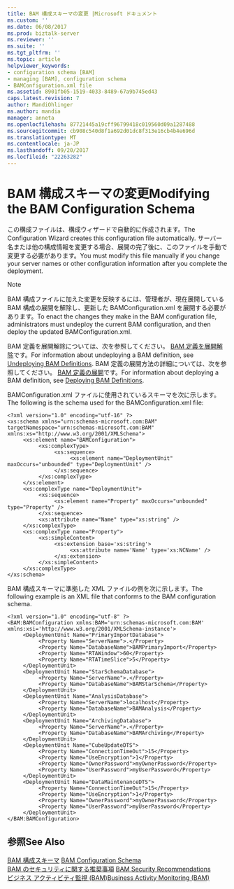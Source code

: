 ```yaml
---
title: BAM 構成スキーマの変更 |Microsoft ドキュメント
ms.custom: ''
ms.date: 06/08/2017
ms.prod: biztalk-server
ms.reviewer: ''
ms.suite: ''
ms.tgt_pltfrm: ''
ms.topic: article
helpviewer_keywords:
- configuration schema [BAM]
- managing [BAM], configuration schema
- BAMConfiguration.xml file
ms.assetid: 8901fb05-1519-4033-8489-67a9b745ed43
caps.latest.revision: 7
author: MandiOhlinger
ms.author: mandia
manager: anneta
ms.openlocfilehash: 87721445a19cff96799418c019560d09a1287488
ms.sourcegitcommit: cb908c540d8f1a692d01dc8f313e16cb4b4e696d
ms.translationtype: MT
ms.contentlocale: ja-JP
ms.lasthandoff: 09/20/2017
ms.locfileid: "22263282"
---
```

# <a name="modifying-the-bam-configuration-schema"></a><span data-ttu-id="a3580-102">BAM 構成スキーマの変更</span><span class="sxs-lookup"><span data-stu-id="a3580-102">Modifying the BAM Configuration Schema</span></span>
<span data-ttu-id="a3580-103">この構成ファイルは、構成ウィザードで自動的に作成されます。</span><span class="sxs-lookup"><span data-stu-id="a3580-103">The Configuration Wizard creates this configuration file automatically.</span></span> <span data-ttu-id="a3580-104">サーバー名または他の構成情報を変更する場合、展開の完了後に、このファイルを手動で変更する必要があります。</span><span class="sxs-lookup"><span data-stu-id="a3580-104">You must modify this file manually if you change your server names or other configuration information after you complete the deployment.</span></span>  
  
> [!NOTE]
>  <span data-ttu-id="a3580-105">BAM 構成ファイルに加えた変更を反映するには、管理者が、現在展開している BAM 構成の展開を解除し、更新した BAMConfiguration.xml を展開する必要があります。</span><span class="sxs-lookup"><span data-stu-id="a3580-105">To enact the changes they make in the BAM configuration file, administrators must undeploy the current BAM configuration, and then deploy the updated BAMConfiguration.xml.</span></span>  
  
 <span data-ttu-id="a3580-106">BAM 定義を展開解除については、次を参照してください。 [BAM 定義を展開解除](../core/how-to-remove-bam-definitions.md)です。</span><span class="sxs-lookup"><span data-stu-id="a3580-106">For information about undeploying a BAM definition, see [Undeploying BAM Definitions](../core/how-to-remove-bam-definitions.md).</span></span> <span data-ttu-id="a3580-107">BAM 定義の展開方法の詳細については、次を参照してください。 [BAM 定義の展開](../core/how-to-deploy-bam-definitions.md)です。</span><span class="sxs-lookup"><span data-stu-id="a3580-107">For information about deploying a BAM definition, see [Deploying BAM Definitions](../core/how-to-deploy-bam-definitions.md).</span></span>  
  
 <span data-ttu-id="a3580-108">BAMConfiguration.xml ファイルに使用されているスキーマを次に示します。</span><span class="sxs-lookup"><span data-stu-id="a3580-108">The following is the schema used for the BAMConfiguration.xml file:</span></span>  
  
```  
<?xml version="1.0" encoding="utf-16" ?>  
<xs:schema xmlns="urn:schemas-microsoft.com:BAM" targetNamespace="urn:schemas-microsoft.com:BAM" xmlns:xs="http://www.w3.org/2001/XMLSchema">  
     <xs:element name="BAMConfiguration">  
          <xs:complexType>  
               <xs:sequence>  
                    <xs:element name="DeploymentUnit" maxOccurs="unbounded" type="DeploymentUnit" />  
               </xs:sequence>  
          </xs:complexType>  
     </xs:element>  
     <xs:complexType name="DeploymentUnit">  
          <xs:sequence>  
               <xs:element name="Property" maxOccurs="unbounded" type="Property" />  
          </xs:sequence>  
          <xs:attribute name="Name" type="xs:string" />  
     </xs:complexType>  
     <xs:complexType name="Property">  
          <xs:simpleContent>  
               <xs:extension base='xs:string'>  
                    <xs:attribute name='Name' type='xs:NCName' />  
               </xs:extension>  
          </xs:simpleContent>  
     </xs:complexType>  
</xs:schema>  
```  
  
 <span data-ttu-id="a3580-109">BAM 構成スキーマに準拠した XML ファイルの例を次に示します。</span><span class="sxs-lookup"><span data-stu-id="a3580-109">The following example is an XML file that conforms to the BAM configuration schema.</span></span>  
  
```  
<?xml version="1.0" encoding="utf-8" ?>  
<BAM:BAMConfiguration xmlns:BAM='urn:schemas-microsoft.com:BAM' xmlns:xsi='http://www.w3.org/2001/XMLSchema-instance'>  
     <DeploymentUnit Name="PrimaryImportDatabase">  
          <Property Name="ServerName">.</Property>  
          <Property Name="DatabaseName">BAMPrimaryImport</Property>  
          <Property Name="RTAWindow">60</Property>  
          <Property Name="RTATimeSlice">5</Property>  
     </DeploymentUnit>  
     <DeploymentUnit Name="StarSchemaDatabase">  
          <Property Name="ServerName">.</Property>  
          <Property Name="DatabaseName">BAMStarSchema</Property>  
     </DeploymentUnit>  
     <DeploymentUnit Name="AnalysisDatabase">  
          <Property Name="ServerName">localhost</Property>  
          <Property Name="DatabaseName">BAMAnalysis</Property>  
     </DeploymentUnit>  
     <DeploymentUnit Name="ArchivingDatabase">  
          <Property Name="ServerName">.</Property>  
          <Property Name="DatabaseName">BAMArchiving</Property>  
     </DeploymentUnit>  
     <DeploymentUnit Name="CubeUpdateDTS">  
          <Property Name="ConnectionTimeOut">15</Property>  
          <Property Name="UseEncryption">1</Property>  
          <Property Name="OwnerPassword">myOwnerPassword</Property>  
          <Property Name="UserPassword">myUserPassword</Property>  
     </DeploymentUnit>  
     <DeploymentUnit Name="DataMaintenanceDTS">  
          <Property Name="ConnectionTimeOut">15</Property>  
          <Property Name="UseEncryption">1</Property>  
          <Property Name="OwnerPassword">myOwnerPassword</Property>  
          <Property Name="UserPassword">myUserPassword</Property>       
     </DeploymentUnit>  
</BAM:BAMConfiguration>  
```  
  
## <a name="see-also"></a><span data-ttu-id="a3580-110">参照</span><span class="sxs-lookup"><span data-stu-id="a3580-110">See Also</span></span>  
 <span data-ttu-id="a3580-111">[BAM 構成スキーマ](../core/bam-configuration-schema.md) </span><span class="sxs-lookup"><span data-stu-id="a3580-111">[BAM Configuration Schema](../core/bam-configuration-schema.md) </span></span>  
 <span data-ttu-id="a3580-112">[BAM のセキュリティに関する推奨事項](../core/bam-security-recommendations.md) </span><span class="sxs-lookup"><span data-stu-id="a3580-112">[BAM Security Recommendations](../core/bam-security-recommendations.md) </span></span>  
 [<span data-ttu-id="a3580-113">ビジネス アクティビティ監視 (BAM)</span><span class="sxs-lookup"><span data-stu-id="a3580-113">Business Activity Monitoring (BAM)</span></span>](../core/business-activity-monitoring-bam.md)
